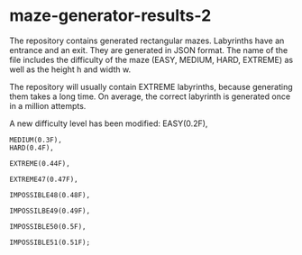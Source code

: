 # maze-generator-results-2
The repository contains generated rectangular mazes. Labyrinths have an entrance and an exit. They are generated in JSON format.
The name of the file includes the difficulty of the maze (EASY, MEDIUM, HARD, EXTREME) as well as the height h and width w.

The repository will usually contain EXTREME labyrinths, because generating them takes a long time. On average, the correct labyrinth is generated once in a million attempts.

A new difficulty level has been modified: 
    EASY(0.2F),
    
    MEDIUM(0.3F), 
    HARD(0.4F),
    
    EXTREME(0.44F),
    
    EXTREME47(0.47F),
    
    IMPOSSIBLE48(0.48F),
    
    IMPOSSILBE49(0.49F),
    
    IMPOSSIBLE50(0.5F),
    
    IMPOSSIBLE51(0.51F);
